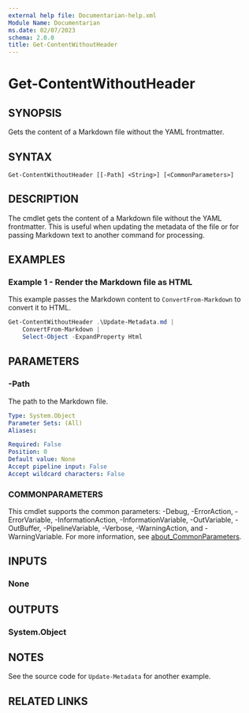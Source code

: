 ```yaml
---
external help file: Documentarian-help.xml
Module Name: Documentarian
ms.date: 02/07/2023
schema: 2.0.0
title: Get-ContentWithoutHeader
---
```


# Get-ContentWithoutHeader

## SYNOPSIS
Gets the content of a Markdown file without the YAML frontmatter.

## SYNTAX

```
Get-ContentWithoutHeader [[-Path] <String>] [<CommonParameters>]
```

## DESCRIPTION

The cmdlet gets the content of a Markdown file without the YAML frontmatter. This is useful when
updating the metadata of the file or for passing Markdown text to another command for processing.

## EXAMPLES

### Example 1 - Render the Markdown file as HTML

This example passes the Markdown content to `ConvertFrom-Markdown` to convert it to HTML.

```powershell
Get-ContentWithoutHeader .\Update-Metadata.md |
    ConvertFrom-Markdown |
    Select-Object -ExpandProperty Html
```

## PARAMETERS

### -Path

The path to the Markdown file.

```yaml
Type: System.Object
Parameter Sets: (All)
Aliases:

Required: False
Position: 0
Default value: None
Accept pipeline input: False
Accept wildcard characters: False
```

### COMMONPARAMETERS

This cmdlet supports the common parameters: -Debug, -ErrorAction, -ErrorVariable,
-InformationAction, -InformationVariable, -OutVariable, -OutBuffer, -PipelineVariable, -Verbose,
-WarningAction, and -WarningVariable. For more information, see
[about_CommonParameters](http://go.microsoft.com/fwlink/?LinkID=113216).

## INPUTS

### None

## OUTPUTS

### System.Object

## NOTES

See the source code for `Update-Metadata` for another example.

## RELATED LINKS
